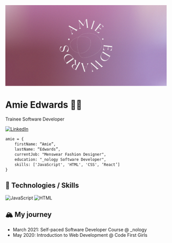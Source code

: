 ![](https://github.com/amiehannah/amiehannah/blob/main/Artboard%201.png)
# Amie Edwards 👩‍💻

Trainee Software Developer

[![LinkedIn](https://img.shields.io/badge/LinkedIn-AmieEdwards-blue)](https://www.linkedin.com/in/amie-edwards-70a19068/)

```
amie = { 
	firstName: “Amie”,
	lastName: “Edwards”,
	currentJob: "Menswear Fashion Designer",
	education: "_nology Software Developer",
	skills: ['JavaScript', 'HTML', 'CSS', ‘React’]
}

```


## 🤖 Technologies / Skills
![JavaScript](https://img.shields.io/badge/-JavaScript-#F7DF1E?logo=javascript&logoColor=white&style=flat-square&logoWidth=30) 
![HTML](https://img.shields.io/badge/-HTML5-#E34F26?logo=html&logoColor=lightgrey&style=flat-square&logoWidth=30) 



## 🏔️ My journey 
- March 2021: Self-paced Software Developer Course @ _nology
- May 2020: Introduction to Web Development @ Code First Girls
